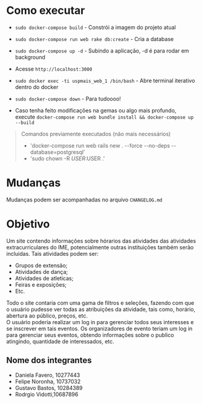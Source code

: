 # Como executar

- `sudo docker-compose build` - Constrói a imagem do projeto atual

- `sudo docker-compose run web rake db:create` - Cria a database

- `sudo docker-compose up -d` - Subindo a aplicação, -d é para rodar em background

- Acesse `http://localhost:3000`

- `sudo docker exec -ti uspmais_web_1 /bin/bash` - Abre terminal iterativo dentro do docker

- `sudo docker-compose down` - Para tudoooo!

- Caso tenha feito modificações na gemas ou algo mais profundo, execute `docker-compose run web bundle install && docker-compose up --build`

> Comandos previamente executados (não mais necessários)   
> - 'docker-compose run web rails new . --force --no-deps --database=postgresql'   
> - 'sudo chown -R $USER:$USER .'

# Mudanças

Mudanças podem ser acompanhadas no arquivo `CHANGELOG.md`

# Objetivo

Um site contendo informações sobre hórarios das atividades das atividades extracurriculares do IME, potencialmente outras instituições também serão incluidas. Tais atividades podem ser:
- Grupos de extensão;
- Atividades de dança;
- Atividades de atleticas;
- Feiras e exposições;
- Etc.

Todo o site contaria com uma gama de filtros e seleções, fazendo com que o usuário pudesse ver todas as atribuições da atividade, tais como, horário, abertura ao público, preços, etc.    
O usuário poderia realizar um log in para gerenciar todos seus interesses e se inscrever em tais eventos. Os organizadores de evento teriam um log in para gerenciar seus eventos, obtendo informações sobre o publico atingindo, quantidade de interessados, etc.  

## Nome dos integrantes
- Daniela Favero, 10277443
- Felipe Noronha, 10737032
- Gustavo Bastos, 10284389  
- Rodrgio Vidotti,10687896
